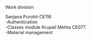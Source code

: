 Work division

Sanjana Purohit CE116 </br>
  -Authentication  
  -Classes module 
 Krupali Mehta CE077</br>
  -Material management 
